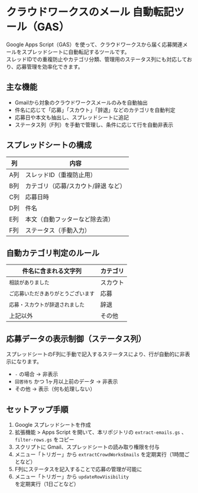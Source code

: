 # クラウドワークスのメール 自動転記ツール（GAS）
Google Apps Script（GAS）を使って、クラウドワークスから届く応募関連メールをスプレッドシートに自動転記するツールです。  
スレッドIDでの重複防止やカテゴリ分類、管理用のステータス列にも対応しており、応募管理を効率化できます。

## 主な機能
- Gmailから対象のクラウドワークスメールのみを自動抽出
- 件名に応じて「応募」「スカウト」「辞退」などのカテゴリを自動判定
- 応募日や本文も抽出し、スプレッドシートに追記
- ステータス列（F列）を手動で管理し、条件に応じて行を自動非表示


## スプレッドシートの構成
| 列 | 内容 |
|----|------|
| A列 | スレッドID（重複防止用） |
| B列 | カテゴリ（応募/スカウト/辞退 など） |
| C列 | 応募日時 |
| D列 | 件名 |
| E列 | 本文（自動フッターなど除去済） |
| F列 | ステータス（手動入力） |

## 自動カテゴリ判定のルール
| 件名に含まれる文字列 | カテゴリ |
|-----------------------|----------|
| `相談がありました` | スカウト |
| `ご応募いただきありがとうございます` | 応募 |
| `応募・スカウトが辞退されました` | 辞退 |
| 上記以外 | その他 |

## 応募データの表示制御（ステータス列）
スプレッドシートのF列に手動で記入するステータスにより、行が自動的に非表示になります。
- `-` の場合 → 非表示
- `回答待ち` かつ 1ヶ月以上前のデータ → 非表示
- その他 → 表示（何も処理しない）

## セットアップ手順
1. Google スプレッドシートを作成
2. 拡張機能 > Apps Script を開いて、本リポジトリの `extract-emails.gs` 、 `filter-rows.gs` をコピー
3. スクリプトに Gmail、スプレッドシートの読み取り権限を付与
4. メニュー「トリガー」から `extractCrowdWorksEmails` を定期実行（1時間ごとなど）
5. F列にステータスを記入することで応募の管理が可能に
6. メニュー「トリガー」から `updateRowVisibility` を定期実行（1日ごとなど）
